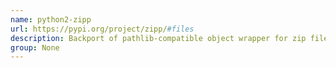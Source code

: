 ```yaml
---
name: python2-zipp
url: https://pypi.org/project/zipp/#files
description: Backport of pathlib-compatible object wrapper for zip files.
group: None
---
```

